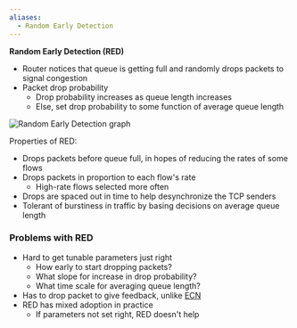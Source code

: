 ```yaml
---
aliases:
  - Random Early Detection
---
```

**Random Early Detection (RED)**

- Router notices that queue is getting full and randomly drops packets to signal congestion
- Packet drop probability
	- Drop probability increases as queue length increases
	- Else, set drop probability to some function of average queue length

![Random Early Detection graph](TCP/Queue%20Management/random-early-detection.png)

Properties of RED:
- Drops packets before queue full, in hopes of reducing the rates of some flows
- Drops packets in proportion to each flow's rate
	- High-rate flows selected more often
- Drops are spaced out in time to help desynchronize the TCP senders
- Tolerant of burstiness in traffic by basing decisions on average queue length

### Problems with RED

- Hard to get tunable parameters just right
	- How early to start dropping packets?
	- What slope for increase in drop probability?
	- What time scale for averaging queue length?
- Has to drop packet to give feedback, unlike [ECN](#explicit-congestion-notification-ecn)
- RED has mixed adoption in practice
	- If parameters not set right, RED doesn't help